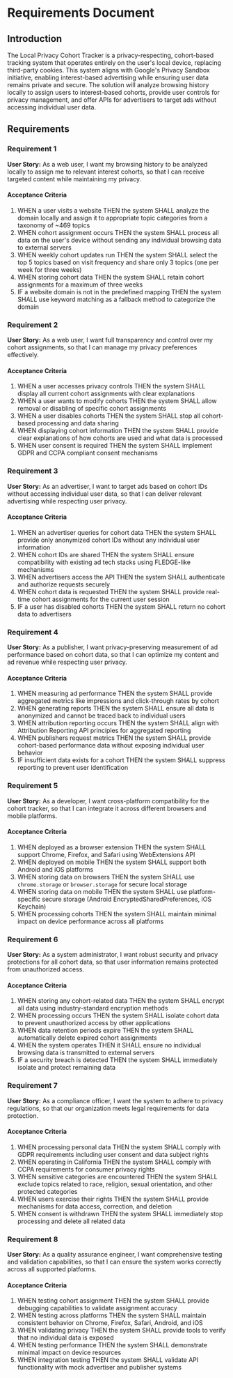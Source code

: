 # Requirements Document

## Introduction

The Local Privacy Cohort Tracker is a privacy-respecting, cohort-based tracking system that operates entirely on the user's local device, replacing third-party cookies. This system aligns with Google's Privacy Sandbox initiative, enabling interest-based advertising while ensuring user data remains private and secure. The solution will analyze browsing history locally to assign users to interest-based cohorts, provide user controls for privacy management, and offer APIs for advertisers to target ads without accessing individual user data.

## Requirements

### Requirement 1

**User Story:** As a web user, I want my browsing history to be analyzed locally to assign me to relevant interest cohorts, so that I can receive targeted content while maintaining my privacy.

#### Acceptance Criteria

1. WHEN a user visits a website THEN the system SHALL analyze the domain locally and assign it to appropriate topic categories from a taxonomy of ~469 topics
2. WHEN cohort assignment occurs THEN the system SHALL process all data on the user's device without sending any individual browsing data to external servers
3. WHEN weekly cohort updates run THEN the system SHALL select the top 5 topics based on visit frequency and share only 3 topics (one per week for three weeks)
4. WHEN storing cohort data THEN the system SHALL retain cohort assignments for a maximum of three weeks
5. IF a website domain is not in the predefined mapping THEN the system SHALL use keyword matching as a fallback method to categorize the domain

### Requirement 2

**User Story:** As a web user, I want full transparency and control over my cohort assignments, so that I can manage my privacy preferences effectively.

#### Acceptance Criteria

1. WHEN a user accesses privacy controls THEN the system SHALL display all current cohort assignments with clear explanations
2. WHEN a user wants to modify cohorts THEN the system SHALL allow removal or disabling of specific cohort assignments
3. WHEN a user disables cohorts THEN the system SHALL stop all cohort-based processing and data sharing
4. WHEN displaying cohort information THEN the system SHALL provide clear explanations of how cohorts are used and what data is processed
5. WHEN user consent is required THEN the system SHALL implement GDPR and CCPA compliant consent mechanisms

### Requirement 3

**User Story:** As an advertiser, I want to target ads based on cohort IDs without accessing individual user data, so that I can deliver relevant advertising while respecting user privacy.

#### Acceptance Criteria

1. WHEN an advertiser queries for cohort data THEN the system SHALL provide only anonymized cohort IDs without any individual user information
2. WHEN cohort IDs are shared THEN the system SHALL ensure compatibility with existing ad tech stacks using FLEDGE-like mechanisms
3. WHEN advertisers access the API THEN the system SHALL authenticate and authorize requests securely
4. WHEN cohort data is requested THEN the system SHALL provide real-time cohort assignments for the current user session
5. IF a user has disabled cohorts THEN the system SHALL return no cohort data to advertisers

### Requirement 4

**User Story:** As a publisher, I want privacy-preserving measurement of ad performance based on cohort data, so that I can optimize my content and ad revenue while respecting user privacy.

#### Acceptance Criteria

1. WHEN measuring ad performance THEN the system SHALL provide aggregated metrics like impressions and click-through rates by cohort
2. WHEN generating reports THEN the system SHALL ensure all data is anonymized and cannot be traced back to individual users
3. WHEN attribution reporting occurs THEN the system SHALL align with Attribution Reporting API principles for aggregated reporting
4. WHEN publishers request metrics THEN the system SHALL provide cohort-based performance data without exposing individual user behavior
5. IF insufficient data exists for a cohort THEN the system SHALL suppress reporting to prevent user identification

### Requirement 5

**User Story:** As a developer, I want cross-platform compatibility for the cohort tracker, so that I can integrate it across different browsers and mobile platforms.

#### Acceptance Criteria

1. WHEN deployed as a browser extension THEN the system SHALL support Chrome, Firefox, and Safari using WebExtensions API
2. WHEN deployed on mobile THEN the system SHALL support both Android and iOS platforms
3. WHEN storing data on browsers THEN the system SHALL use `chrome.storage` or `browser.storage` for secure local storage
4. WHEN storing data on mobile THEN the system SHALL use platform-specific secure storage (Android EncryptedSharedPreferences, iOS Keychain)
5. WHEN processing cohorts THEN the system SHALL maintain minimal impact on device performance across all platforms

### Requirement 6

**User Story:** As a system administrator, I want robust security and privacy protections for all cohort data, so that user information remains protected from unauthorized access.

#### Acceptance Criteria

1. WHEN storing any cohort-related data THEN the system SHALL encrypt all data using industry-standard encryption methods
2. WHEN processing occurs THEN the system SHALL isolate cohort data to prevent unauthorized access by other applications
3. WHEN data retention periods expire THEN the system SHALL automatically delete expired cohort assignments
4. WHEN the system operates THEN it SHALL ensure no individual browsing data is transmitted to external servers
5. IF a security breach is detected THEN the system SHALL immediately isolate and protect remaining data

### Requirement 7

**User Story:** As a compliance officer, I want the system to adhere to privacy regulations, so that our organization meets legal requirements for data protection.

#### Acceptance Criteria

1. WHEN processing personal data THEN the system SHALL comply with GDPR requirements including user consent and data subject rights
2. WHEN operating in California THEN the system SHALL comply with CCPA requirements for consumer privacy rights
3. WHEN sensitive categories are encountered THEN the system SHALL exclude topics related to race, religion, sexual orientation, and other protected categories
4. WHEN users exercise their rights THEN the system SHALL provide mechanisms for data access, correction, and deletion
5. WHEN consent is withdrawn THEN the system SHALL immediately stop processing and delete all related data

### Requirement 8

**User Story:** As a quality assurance engineer, I want comprehensive testing and validation capabilities, so that I can ensure the system works correctly across all supported platforms.

#### Acceptance Criteria

1. WHEN testing cohort assignment THEN the system SHALL provide debugging capabilities to validate assignment accuracy
2. WHEN testing across platforms THEN the system SHALL maintain consistent behavior on Chrome, Firefox, Safari, Android, and iOS
3. WHEN validating privacy THEN the system SHALL provide tools to verify that no individual data is exposed
4. WHEN testing performance THEN the system SHALL demonstrate minimal impact on device resources
5. WHEN integration testing THEN the system SHALL validate API functionality with mock advertiser and publisher systems